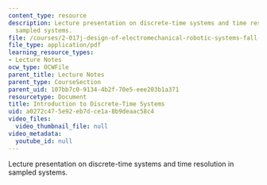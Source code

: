 ```yaml
---
content_type: resource
description: Lecture presentation on discrete-time systems and time resolution in
  sampled systems.
file: /courses/2-017j-design-of-electromechanical-robotic-systems-fall-2009/a0272c475e92eb7dce1a8b9deaac58c4_MIT2_017JF09_discrete.pdf
file_type: application/pdf
learning_resource_types:
- Lecture Notes
ocw_type: OCWFile
parent_title: Lecture Notes
parent_type: CourseSection
parent_uid: 107bb7c0-9134-4b2f-70e5-eee203b1a371
resourcetype: Document
title: Introduction to Discrete-Time Systems
uid: a0272c47-5e92-eb7d-ce1a-8b9deaac58c4
video_files:
  video_thumbnail_file: null
video_metadata:
  youtube_id: null
---
```

Lecture presentation on discrete-time systems and time resolution in sampled systems.

